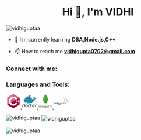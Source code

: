 <h1 align="center">Hi 👋, I'm VIDHI</h1>
<p align="left"> <img src="https://komarev.com/ghpvc/?username=vidhiguptaa&label=Profile%20views&color=0e75b6&style=flat" alt="vidhiguptaa" /> </p>

- 🌱 I’m currently learning **DSA,Node.js,C++**

- 📫 How to reach me **vidhigupta0702@gmail.com**

<h3 align="left">Connect with me:</h3>
<p align="left">
</p>

<h3 align="left">Languages and Tools:</h3>
<p align="left"> <a href="https://www.w3schools.com/cpp/" target="_blank" rel="noreferrer"> <img src="https://raw.githubusercontent.com/devicons/devicon/master/icons/cplusplus/cplusplus-original.svg" alt="cplusplus" width="40" height="40"/> </a> <a href="https://www.docker.com/" target="_blank" rel="noreferrer"> <img src="https://raw.githubusercontent.com/devicons/devicon/master/icons/docker/docker-original-wordmark.svg" alt="docker" width="40" height="40"/> </a> <a href="https://www.mongodb.com/" target="_blank" rel="noreferrer"> <img src="https://raw.githubusercontent.com/devicons/devicon/master/icons/mongodb/mongodb-original-wordmark.svg" alt="mongodb" width="40" height="40"/> </a> <a href="https://www.mysql.com/" target="_blank" rel="noreferrer"> <img src="https://raw.githubusercontent.com/devicons/devicon/master/icons/mysql/mysql-original-wordmark.svg" alt="mysql" width="40" height="40"/> </a> </p>

<p><img align="left" src="https://github-readme-stats.vercel.app/api/top-langs?username=vidhiguptaa&show_icons=true&locale=en&layout=compact" alt="vidhiguptaa" /></p>

<p>&nbsp;<img align="center" src="https://github-readme-stats.vercel.app/api?username=vidhiguptaa&show_icons=true&locale=en" alt="vidhiguptaa" /></p>

<p><img align="center" src="https://github-readme-streak-stats.herokuapp.com/?user=vidhiguptaa&" alt="vidhiguptaa" /></p>

